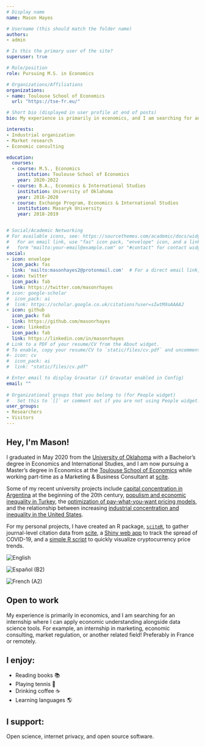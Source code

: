 ```yaml
---
# Display name
name: Mason Hayes

# Username (this should match the folder name)
authors:
- admin

# Is this the primary user of the site?
superuser: true

# Role/position
role: Pursuing M.S. in Economics

# Organizations/Affiliations
organizations:
- name: Toulouse School of Economics
  url: "https://tse-fr.eu/"

# Short bio (displayed in user profile at end of posts)
bio: My experience is primarily in economics, and I am searching for an internship where I can apply economic understanding alongside data science tools. For example, an internship in marketing, economic consulting, market regulation, or another related field! Preferably in France or remotely.

interests:
- Industrial organization
- Market research
- Economic consulting

education:
  courses:
  - course: M.S., Economics
    institution: Toulouse School of Economics
    year: 2020-2022
  - course: B.A., Economics & International Studies
    institution: University of Oklahoma
    year: 2016-2020
  - course: Exchange Program, Economics & International Studies
    institution: Masaryk University
    year: 2018-2019


# Social/Academic Networking
# For available icons, see: https://sourcethemes.com/academic/docs/widgets/#icons
#   For an email link, use "fas" icon pack, "envelope" icon, and a link in the
#   form "mailto:your-email@example.com" or "#contact" for contact widget.
social:
- icon: envelope
  icon_pack: fas
  link: 'mailto:masonhayes2@protonmail.com'  # For a direct email link, use "mailto:test@example.org".
- icon: twitter
  icon_pack: fab
  link: https://twitter.com/masonrhayes
# icon: google-scholar
#  icon_pack: ai
#  link: https://scholar.google.co.uk/citations?user=sIwtMXoAAAAJ
- icon: github
  icon_pack: fab
  link: https://github.com/masonrhayes
- icon: linkedin
  icon_pack: fab
  link: https://linkedin.com/in/masonrhayes
# Link to a PDF of your resume/CV from the About widget.
# To enable, copy your resume/CV to `static/files/cv.pdf` and uncomment the lines below.  
#- icon: cv
#  icon_pack: ai
#  link: "static/files/cv.pdf"

# Enter email to display Gravatar (if Gravatar enabled in Config)
email: ""
  
# Organizational groups that you belong to (for People widget)
#   Set this to `[]` or comment out if you are not using People widget.  
user_groups:
- Researchers
- Visitors
---
```


## Hey, I'm Mason!


I graduated in May 2020 from the [University of Oklahoma](https://www.ou.edu/) with a Bachelor’s degree in Economics and International Studies, and I am now pursuing a Master’s degree in Economics at the [Toulouse School of Economics](https://tse-fr.eu/) while working part-time as a Marketing & Business Consultant at [scite](https://scite.ai/).

Some of my recent university projects include [capital concentration in Argentina](https://masonrhayes.com/publication/radical-party/) at the beginning of the 20th century, [populism and economic inequality in Turkey](https://masonrhayes.com/publication/populism-and-inequality-in-turkey/), the [optimization of pay-what-you-want pricing models](https://masonrhayes.com/publication/pwyw/), and the relationship between increasing [industrial concentration and inequality in the United States](https://masonrhayes.com/publication/the-inegalitarian-spiral/). 

For my personal projects, I have created an R package, [`sciteR`](https://github.com/masonrhayes/sciteR), to gather journal-level citation data from [scite](https://scite.ai), a [Shiny web app](https://masonrhayes.shinyapps.io/coronavirus_app/) to track the spread of COVID-19, and a [simple R script](https://github.com/masonrhayes/cryptocurrency_analysis) to quickly visualize cryptocurrency price trends.

![English](https://img.shields.io/static/v1?label=language&message=English%20%28native%29&color=blue)

![Español (B2)](https://img.shields.io/static/v1?label=language&message=Español%20%28C1%29&color=yellow) 

![French (A2)](https://img.shields.io/static/v1?label=language&message=Français%20%28A2%29&color=crimson)

## Open to work
My experience is primarily in economics, and I am searching for an internship where I can apply economic understanding alongside data science tools. For example, an internship in marketing, economic consulting, market regulation, or another related field! Preferably in France or remotely.

## I enjoy:

- Reading books :books:
- Playing tennis :tennis:
- Drinking coffee :coffee:
- Learning languages :earth_americas:

## I support:

Open science, internet privacy, and open source software.
